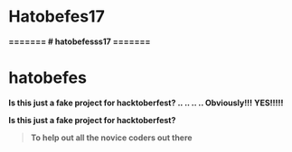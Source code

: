 <h1><b> Hatobefes17</h1>
=======
# hatobefesss17
=======
<h1><b>hatobefes</h1>

Is this just a fake project for hacktoberfest? 
..
..
..
..
Obviously!!! YES!!!!!

Is this just a fake project for hacktoberfest?

> To help out all the novice coders out there

